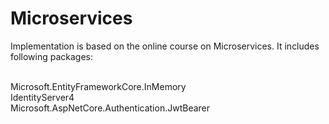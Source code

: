 # Microservices

Implementation is based on the online course on Microservices. It includes following packages:

<br> Microsoft.EntityFrameworkCore.InMemory
<br> IdentityServer4
<br> Microsoft.AspNetCore.Authentication.JwtBearer
